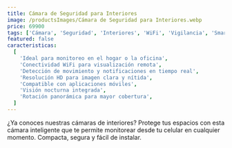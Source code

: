 ```yaml
---
title: Cámara de Seguridad para Interiores
image: /productsImages/Cámara de Seguridad para Interiores.webp
price: 69900
tags: ['Cámara', 'Seguridad', 'Interiores', 'WiFi', 'Vigilancia', 'Smart Home', 'Monitorización']
featured: false
caracteristicas:
  [
    'Ideal para monitoreo en el hogar o la oficina',
    'Conectividad WiFi para visualización remota',
    'Detección de movimiento y notificaciones en tiempo real',
    'Resolución HD para imagen clara y nítida',
    'Compatible con aplicaciones móviles',
    'Visión nocturna integrada',
    'Rotación panorámica para mayor cobertura',
  ]
---
```


¿Ya conoces nuestras cámaras de interiores? Protege tus espacios con esta cámara inteligente que te permite monitorear desde tu celular en cualquier momento. Compacta, segura y fácil de instalar.
